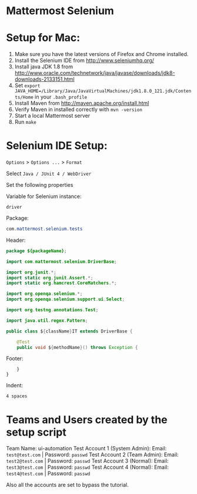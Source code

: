 Mattermost Selenium 
==========================

# Setup for Mac:

1. Make sure you have the latest versions of Firefox and Chrome installed.
1. Install the Selenium IDE from http://www.seleniumhq.org/
1. Install java JDK 1.8 from  http://www.oracle.com/technetwork/java/javase/downloads/jdk8-downloads-2133151.html
1. Set `export JAVA_HOME=/Library/Java/JavaVirtualMachines/jdk1.8.0_121.jdk/Contents/Home` in your `.bash_profile`
1. Install Maven from http://maven.apache.org/install.html
1. Verify Maven in installed correctly with `mvn -version`
1. Start a local Mattermost server
1. Run `make` 

# Selenium IDE Setup:

`Options` > `Options ...` > `Format`

Select `Java / JUnit 4 / WebDriver`

Set the following properties

Variable for Selenium instance:
```
driver
```

Package:
```java
com.mattermost.selenium.tests
```

Header:
```java
package ${packageName};

import com.mattermost.selenium.DriverBase;

import org.junit.*;
import static org.junit.Assert.*;
import static org.hamcrest.CoreMatchers.*;

import org.openqa.selenium.*;
import org.openqa.selenium.support.ui.Select;

import org.testng.annotations.Test;

import java.util.regex.Pattern;

public class ${className}IT extends DriverBase {

    @Test
    public void ${methodName}() throws Exception {

```

Footer:
```
    }
}
```

Indent:
```
4 spaces
```

# Teams and Users created by the setup script
Team Name: ui-automation
Test Account 1 (System Admin): Email: `test@test.com` | Password: `passwd`
Test Account 2 (Team Admin): Email: `test2@test.com` | Password: `passwd`
Test Account 3 (Normal): Email: `test3@test.com` | Password: `passwd`
Test Account 4 (Normal): Email: `test4@test.com` | Password: `passwd`

Also all the accounts are set to bypass the tutorial.




